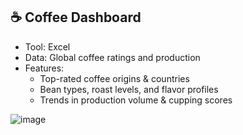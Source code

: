 ## ☕ Coffee Dashboard
- Tool: Excel
- Data: Global coffee ratings and production
- Features:
  - Top-rated coffee origins & countries
  - Bean types, roast levels, and flavor profiles
  - Trends in production volume & cupping scores

![image](https://github.com/user-attachments/assets/66816b52-a6e3-4f5b-894e-40c3d5b6617d)

